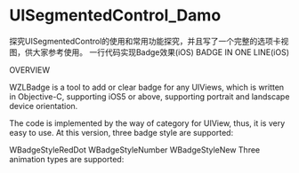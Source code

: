 # UISegmentedControl_Damo
探究UISegmentedControl的使用和常用功能探究，并且写了一个完整的选项卡视图，供大家参考使用。
一行代码实现Badge效果(iOS) BADGE IN ONE LINE(iOS)

OVERVIEW

WZLBadge is a tool to add or clear badge for any UIViews, which is written in Objective-C, supporting iOS5 or above, supporting portrait and landscape device orientation.

The code is implemented by the way of category for UIView, thus, it is very easy to use.
At this version, three badge style are supported:

WBadgeStyleRedDot
WBadgeStyleNumber
WBadgeStyleNew
Three animation types are supported:
